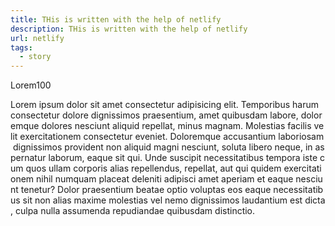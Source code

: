 ```yaml
---
title: THis is written with the help of netlify
description: THis is written with the help of netlify
url: netlify
tags:
  - story
---
```

Lorem100

<!--StartFragment-->

Lorem ipsum dolor sit amet consectetur adipisicing elit. Temporibus harum consectetur dolore dignissimos praesentium, amet quibusdam labore, doloremque dolores nesciunt aliquid repellat, minus magnam. Molestias facilis velit exercitationem consectetur eveniet. Doloremque accusantium laboriosam dignissimos provident non aliquid magni nesciunt, soluta libero neque, in aspernatur laborum, eaque sit qui. Unde suscipit necessitatibus tempora iste cum quos ullam corporis alias repellendus, repellat, aut qui quidem exercitationem nihil numquam placeat deleniti adipisci amet aperiam et eaque nesciunt tenetur? Dolor praesentium beatae optio voluptas eos eaque necessitatibus sit non alias maxime molestias vel nemo dignissimos laudantium est dicta, culpa nulla assumenda repudiandae quibusdam distinctio.

<!--EndFragment-->